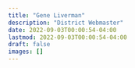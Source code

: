 ```yaml
---
title: "Gene Liverman"
description: "District Webmaster"
date: 2022-09-03T00:00:54-04:00
lastmod: 2022-09-03T00:00:54-04:00
draft: false
images: []
---
```

